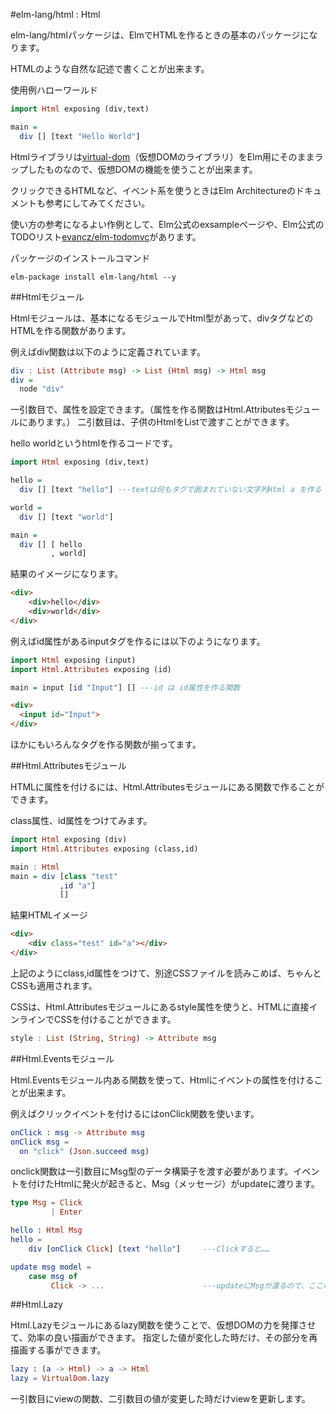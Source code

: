 #elm-lang/html : Html

elm-lang/htmlパッケージは、ElmでHTMLを作るときの基本のパッケージになります。

HTMLのような自然な記述で書くことが出来ます。

使用例ハローワールド

```hs
import Html exposing (div,text)

main =
  div [] [text "Hello World"]
```

Htmlライブラリは[virtual-dom](https://github.com/Matt-Esch/virtual-dom)（仮想DOMのライブラリ）をElm用にそのままラップしたものなので、仮想DOMの機能を使うことが出来ます。

クリックできるHTMLなど、イベント系を使うときはElm Architectureのドキュメントも参考にしてみてください。

使い方の参考になるよい作例として、Elm公式のexsampleページや、Elm公式のTODOリスト[evancz/elm-todomvc](https://github.com/evancz/elm-todomvc)があります。

パッケージのインストールコマンド

```
elm-package install elm-lang/html --y
```



##Htmlモジュール

Htmlモジュールは、基本になるモジュールでHtml型があって、divタグなどのHTMLを作る関数があります。

例えばdiv関数は以下のように定義されています。

```hs
div : List (Attribute msg) -> List (Html msg) -> Html msg
div =
  node "div"
```

一引数目で、属性を設定できます。（属性を作る関数はHtml.Attributesモジュールにあります。）
二引数目は、子供のHtmlをListで渡すことができます。  


hello worldというhtmlを作るコードです。

```hs
import Html exposing (div,text)

hello =
  div [] [text "hello"] ---textは何もタグで囲まれていない文字列Html a を作る

world =
  div [] [text "world"]

main =
  div [] [ hello
         , world]

```

結果のイメージになります。

```html
<div>
    <div>hello</div>
    <div>world</div>
</div>
```

例えばid属性があるinputタグを作るには以下のようになります。

```hs
import Html exposing (input)
import Html.Attributes exposing (id)

main = input [id "Input"] [] ---id は id属性を作る関数
```

```html
<div>
  <input id="Input">
</div>
```

ほかにもいろんなタグを作る関数が揃ってます。


##Html.Attributesモジュール


HTMLに属性を付けるには、Html.Attributesモジュールにある関数で作ることができます。

class属性、id属性をつけてみます。

```hs
import Html exposing (div)
import Html.Attributes exposing (class,id)

main : Html
main = div [class "test"  
           ,id "a"]
           []
```

結果HTMLイメージ

```html
<div>
    <div class="test" id="a"></div>
</div>
```

上記のようにclass,id属性をつけて、別途CSSファイルを読みこめば、ちゃんとCSSも適用されます。

CSSは、Html.Attributesモジュールにあるstyle属性を使うと、HTMLに直接インラインでCSSを付けることができます。

```hs
style : List (String, String) -> Attribute msg
```


##Html.Eventsモジュール

Html.Eventsモジュール内ある関数を使って、Htmlにイベントの属性を付けることが出来ます。

例えばクリックイベントを付けるにはonClick関数を使います。

```elm
onClick : msg -> Attribute msg
onClick msg =
  on "click" (Json.succeed msg)
```

onclick関数は一引数目にMsg型のデータ構築子を渡す必要があります。イベントを付けたHtmlに発火が起きると、Msg（メッセージ）がupdateに渡ります。

```elm
type Msg = Click
         | Enter

hello : Html Msg
hello =
    div [onClick Click] [text "hello"]     ---Clickすると……

update msg model =
    case msg of
         Click -> ...                      ---updateにMsgが渡るので、ここの処理が起きる
```


##Html.Lazy

Html.Lazyモジュールにあるlazy関数を使うことで、仮想DOMの力を発揮させて、効率の良い描画ができます。
指定した値が変化した時だけ、その部分を再描画する事ができます。

```elm
lazy : (a -> Html) -> a -> Html
lazy = VirtualDom.lazy
```

一引数目にviewの関数、二引数目の値が変更した時だけviewを更新します。
